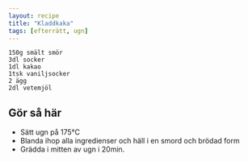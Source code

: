```yaml
---
layout: recipe
title: "Kladdkaka"
tags: [efterrätt, ugn]
---
```


```
150g smält smör
3dl socker
1dl kakao
1tsk vaniljsocker
2 ägg
2dl vetemjöl
```

## Gör så här
* Sätt ugn på 175°C
* Blanda ihop alla ingredienser och häll i en smord och brödad form
* Grädda i mitten av ugn i 20min.
